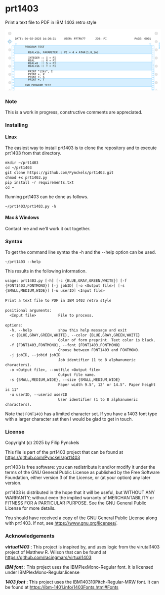 # prt1403

Print a text file to PDF in IBM 1403 retro style

![Fortran source code](testOut/test2.png)

### Note

This is a work in progress, constructive comments are appreciated.

### Installing

#### Linux

The easiest way to install prt1403 is to clone the repository and to execute prt1403 from that directory.

    mkdir ~/prt1403
    cd ~/prt1403
    git clone https://github.com/Pynckels/prt1403.git
    chmod +x prt1403.py
    pip install -r requirements.txt
    cd ~

Running prt1403 can be done as follows.

    ~/prt1403/prt1403.py -h

#### Mac & Windows

Contact me and we'll work it out together.

### Syntax

To get the command line syntax the -h and the --help option can be used.

    ~/prt1403 --help

This results in the following information.

    usage: prt1403.py [-h] [-c {BLUE,GRAY,GREEN,WHITE}] [-f {FONT1403,FONTMONO}] [-j jobID] [-o <Output file>] [-s {SMALL,MEDIUM,WIDE}] [-u userID] <Input file>
    
    Print a text file to PDF in IBM 1403 retro style
    
    positional arguments:
      <Input file>          File to process.
    
    options:
      -h, --help            show this help message and exit
      -c {BLUE,GRAY,GREEN,WHITE}, --color {BLUE,GRAY,GREEN,WHITE}
                            Color of form preprint. Text color is black.
      -f {FONT1403,FONTMONO}, --font {FONT1403,FONTMONO}
                            Choose between FONT1403 and FONTMONO.
      -j jobID, --jobid jobID
                            Job identifier (1 to 8 alphanumeric characters).
      -o <Output file>, --outfile <Output file>
                            Output file name.
      -s {SMALL,MEDIUM,WIDE}, --size {SMALL,MEDIUM,WIDE}
                            Paper width 9.5", 12" or 14.5". Paper height is 11"
      -u userID, --userid userID
                            User identifier (1 to 8 alphanumeric characters).

Note that `FONT1403` has a limited character set. If you have a 1403 font type with a larger character set then I would be glad to get in touch.

### License

Copyright (c) 2025 by Filip Pynckels

This file is part of the prt1403 project that can be found at
https://github.com/Pynckels/prt1403

prt1403 is free software: you can redistribute it and/or modify
it under the terms of the GNU General Public License as published by
the Free Software Foundation, either version 3 of the License, or
(at your option) any later version.

prt1403 is distributed in the hope that it will be useful,
but WITHOUT ANY WARRANTY; without even the implied warranty of
MERCHANTABILITY or FITNESS FOR A PARTICULAR PURPOSE. See the
GNU General Public License for more details.

You should have received a copy of the GNU General Public License
along with prt1403. If not, see <https://www.gnu.org/licenses/>.

### Acknowledgements

***virtual1403*** : This project is inspired by, and uses logic from the virutal1403 project of Matthew R. Wilson that can be found at https://github.com/racingmars/virtual1403

***IBM font*** : This project uses the IBMPlexMono-Regular font. It is licensed under IBMPlexMono-Regular.license

***1403 font*** : This project uses the IBM140310Pitch-Regular-MRW font. It can be found at https://ibm-1401.info/1403Fonts.html#Fonts
